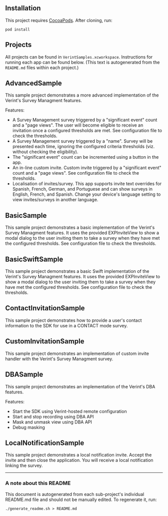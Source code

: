 ## Installation
This project requires [CocoaPods](https://cocoapods.org/). After cloning, run:

    pod install

## Projects
All projects can be found in `VerintSamples.xcworkspace`. Instructions for running each app can be found below. (This text is autogenerated from the `README.md` files within each project.)

## AdvancedSample
This sample project demonstrates a more advanced implementation of the Verint's Survey Managment features.

Features:

* A Survey Management survey triggered by a "significant event" count and a "page views". The user will become eligible to receive an invitation once a configured thresholds are met. See configuration file to check the thresholds.
* A Survey Management survey triggered by a "name". Survey will be presented each time, ignoring the configured criteria thresholds (viz. without checking the eligibility).
* The "significant event" count can be incremented using a button in the app.
* An in-line custom invite. Custom invite triggered by a "significant event" count and a "page views". See configuration file to check the thresholds.
* Localisation of invites/survey. This app supports invite text overrides for Spanish, French, German, and Portuguese and can show surveys in English, French, and Spanish. Change your device's language setting to view invites/surveys in another language.

## BasicSample
This sample project demonstrates a basic implementation of the Verint's Survey Managment features.
It uses the provided EXPInviteView to show a modal dialog to the user inviting them to take a survey when
they have met the configured thresholds. See configuration file to check the thresholds.  

## BasicSwiftSample
This sample project demonstrates a basic Swift implementation of the Verint's Survey Managment features.
It uses the provided EXPInviteView to show a modal dialog to the user inviting them to take a survey when
they have met the configured thresholds. See configuration file to check the thresholds.

## ContactInvitationSample
This sample project demonstrates how to provide a user's contact information to the SDK for use in a CONTACT mode survey.

## CustomInvitationSample
This sample project demonstrates an implementation of custom invite handler with the Verint's Survey Managment survey.

## DBASample
This sample project demonstrates an implementation of the Verint's DBA features.

Features:

* Start the SDK using Verint-hosted remote configuration
* Start and stop recording using DBA API
* Mask and unmask view using DBA API
* Debug masking

## LocalNotificationSample
This sample project demonstrates a local notification invite. Accept the invite and then close the application. 
You will receive a local notification linking the survey.

---
### A note about this README
This document is autogenerated from each sub-project's individual README.md file and should not be manually edited. To regenerate it, run:

    ./generate_readme.sh > README.md
